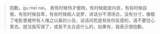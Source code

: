 > 抱歉。gu mei nei。
> 我有时候恃才傲物，有时候极度内敛，有些时候自傲，有些时候自卑，有些时候痴人说梦，讲话分不清场合，没有分寸，像极了电影里被所有人嗤之以鼻的小丑，谈话间若是有些你反感的，请不要往心里去。就当我写错了，或是不太合适什么的，如果有，我表示很抱歉。

<!-- 由wfnian pull request 合并，随意删除。 -->